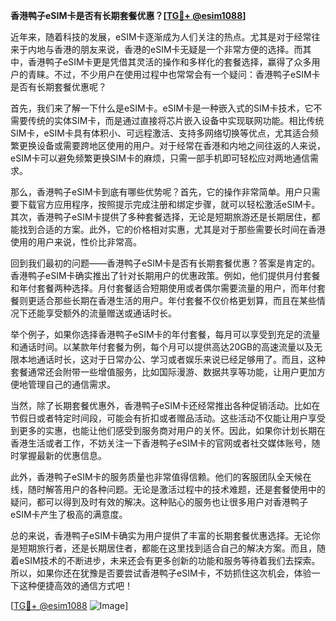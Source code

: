 **香港鸭子eSIM卡是否有长期套餐优惠？[[TG💪+ @esim1088](https://t.me/s/esim1088)]**

近年来，随着科技的发展，eSIM卡逐渐成为人们关注的热点。尤其是对于经常往来于内地与香港的朋友来说，香港的eSIM卡无疑是一个非常方便的选择。而其中，香港鸭子eSIM卡更是凭借其灵活的操作和多样化的套餐选择，赢得了众多用户的青睐。不过，不少用户在使用过程中也常常会有一个疑问：香港鸭子eSIM卡是否有长期套餐优惠呢？

首先，我们来了解一下什么是eSIM卡。eSIM卡是一种嵌入式的SIM卡技术，它不需要传统的实体SIM卡，而是通过直接将芯片嵌入设备中实现联网功能。相比传统SIM卡，eSIM卡具有体积小、可远程激活、支持多网络切换等优点，尤其适合频繁更换设备或需要跨地区使用的用户。对于经常在香港和内地之间往返的人来说，eSIM卡可以避免频繁更换SIM卡的麻烦，只需一部手机即可轻松应对两地通信需求。

那么，香港鸭子eSIM卡到底有哪些优势呢？首先，它的操作非常简单。用户只需要下载官方应用程序，按照提示完成注册和绑定步骤，就可以轻松激活eSIM卡。其次，香港鸭子eSIM卡提供了多种套餐选择，无论是短期旅游还是长期居住，都能找到合适的方案。此外，它的价格相对实惠，尤其是对于那些需要长时间在香港使用的用户来说，性价比非常高。

回到我们最初的问题——香港鸭子eSIM卡是否有长期套餐优惠？答案是肯定的。香港鸭子eSIM卡确实推出了针对长期用户的优惠政策。例如，他们提供月付套餐和年付套餐两种选择。月付套餐适合短期使用或者偶尔需要流量的用户，而年付套餐则更适合那些长期在香港生活的用户。年付套餐不仅价格更划算，而且在某些情况下还能享受额外的流量赠送或通话时长。

举个例子，如果你选择香港鸭子eSIM卡的年付套餐，每月可以享受到充足的流量和通话时间。以某款年付套餐为例，每个月可以提供高达20GB的高速流量以及无限本地通话时长，这对于日常办公、学习或者娱乐来说已经足够用了。而且，这种套餐通常还会附带一些增值服务，比如国际漫游、数据共享等功能，让用户更加方便地管理自己的通信需求。

当然，除了长期套餐优惠外，香港鸭子eSIM卡还经常推出各种促销活动。比如在节假日或者特定时间段，可能会有折扣或者赠品活动。这些活动不仅能让用户享受到更多的实惠，也能让他们感受到服务商对用户的关怀。因此，如果你计划长期在香港生活或者工作，不妨关注一下香港鸭子eSIM卡的官网或者社交媒体账号，随时掌握最新的优惠信息。

此外，香港鸭子eSIM卡的服务质量也非常值得信赖。他们的客服团队全天候在线，随时解答用户的各种问题。无论是激活过程中的技术难题，还是套餐使用中的疑问，都可以得到及时有效的解决。这种贴心的服务也让很多用户对香港鸭子eSIM卡产生了极高的满意度。

总的来说，香港鸭子eSIM卡确实为用户提供了丰富的长期套餐优惠选择。无论你是短期旅行者，还是长期居住者，都能在这里找到适合自己的解决方案。而且，随着eSIM技术的不断进步，未来还会有更多创新的功能和服务等待着我们去探索。所以，如果你还在犹豫是否要尝试香港鸭子eSIM卡，不妨抓住这次机会，体验一下这种便捷高效的通信方式吧！

[[TG💪+ @esim1088](https://t.me/s/esim1088) ![Image](https://i.postimg.cc/4NQfJmqS/Snipaste-2025-05-13-00-14-12.png)]